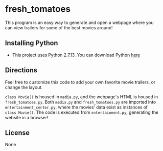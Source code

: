 # fresh_tomatoes

This program is an easy way to generate and open a webpage where you can view trailers for some of the best movies around!


## Installing Python

  - This project uses Python 2.7.13. You can download Python [here](https://www.python.org/downloads/)


## Directions

Feel free to customize this code to add your own favorite movie trailers, or change the layout.

`class Movie()` is housed in `media.py`, and the webpage's HTML is housed in `fresh_tomatoes.py`. Both `media.py` and `fresh_tomatoes.py` are imported into `entertainment_center.py`, where the movies' data exist as instances of `class Movie()`. The code is executed from `entertainment.py`, generating the website in a browser!


## License

None
